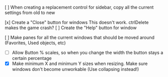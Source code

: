 [ ] When creating a replacement control for sidebar, copy all the current settings from old to new

[x] Create a "Close" button for windows
  This doesn't work. ctrlDelete makes the game crash?
[ ] Create the "Help" button for window



[ ] Make panes for all the current windows that should be moved around (Favorites, Used objects, etc)
  * [ ] Allow Button % scales, so when you change the width the button stays a certain percentage
  * [x] Make minimum X and minimum Y sizes when resizing. Make sure windows don't become unworkable (Use collapsing instead!)
